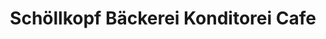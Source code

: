 ---
title: "Schöllkopf Bäckerei Konditorei Cafe"
url: /weinstadt/schoellkopf-baeckerei-konditorei-cafe/
shop: Bäckerei
---